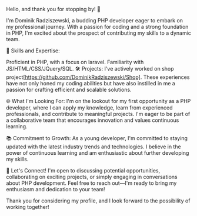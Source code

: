 
Hello, and thank you for stopping by! 👋

I'm Dominik Radziszewski, a budding PHP developer eager to embark on my professional journey. With a passion for coding and a strong foundation in PHP, I'm excited about the prospect of contributing my skills to a dynamic team.

🚀 Skills and Expertise:

Proficient in PHP, with a focus on laravel.
Familiarity with JS/HTML/CSS/JQuery/SQL.
🛠️ Projects:
I've actively worked on shop project[https://github.com/DominikRadziszewski/Shop]. These experiences have not only honed my coding abilities but have also instilled in me a passion for crafting efficient and scalable solutions.

🌐 What I'm Looking For:
I'm on the lookout for my first opportunity as a PHP developer, where I can apply my knowledge, learn from experienced professionals, and contribute to meaningful projects. I'm eager to be part of a collaborative team that encourages innovation and values continuous learning.

📚 Commitment to Growth:
As a young developer, I'm committed to staying updated with the latest industry trends and technologies. I believe in the power of continuous learning and am enthusiastic about further developing my skills.

💬 Let's Connect!
I'm open to discussing potential opportunities, collaborating on exciting projects, or simply engaging in conversations about PHP development. Feel free to reach out—I'm ready to bring my enthusiasm and dedication to your team!

Thank you for considering my profile, and I look forward to the possibility of working together!
